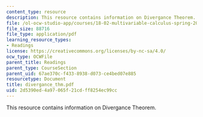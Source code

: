 ```yaml
---
content_type: resource
description: This resource contains information on Divergance Theorem.
file: /ol-ocw-studio-app/courses/18-02-multivariable-calculus-spring-2006/2d5390ed4a97065f21cdff8254ec99cc_divergance_thm.pdf
file_size: 88716
file_type: application/pdf
learning_resource_types:
- Readings
license: https://creativecommons.org/licenses/by-nc-sa/4.0/
ocw_type: OCWFile
parent_title: Readings
parent_type: CourseSection
parent_uid: 67ae370c-f433-8938-d073-ce4bed07e885
resourcetype: Document
title: divergance_thm.pdf
uid: 2d5390ed-4a97-065f-21cd-ff8254ec99cc
---
```

This resource contains information on Divergance Theorem.